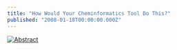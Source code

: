 ```yaml
---
title: "How Would Your Cheminformatics Tool Do This?"
published: "2008-01-18T00:00:00.000Z"
---
```


[![Abstract](/images/posts/20080118/abstract.png)](http://dx.doi.org/10.1021/ol702783v "Abstract")